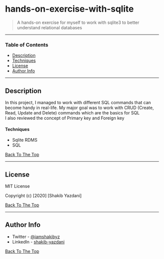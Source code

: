 # hands-on-exercise-with-sqlite

> A hands-on exercise for myself to work with sqlite3 to better understand relational databases

---

### Table of Contents

- [Description](#description)
- [Techniques](#techniques)
- [License](#license)
- [Author Info](#author-info)

---

## Description

In this project, I managed to work with different SQL commands that can become handy in real-life.
My major goal was to work with CRUD (Create, Read, Update and Delete) commands which are the basics for SQL <br/>
I also reviewed the concept of Primary key and Foreign key<br/>

#### Techniques

- Sqlite RDMS
- SQL

[Back To The Top](#hands-on-exercise-with-sqlite)

---

## License

MIT License

Copyright (c) [2020] [Shakib Yazdani]


[Back To The Top](#hands-on-exercise-with-sqlite)

---

## Author Info

- Twitter - [@iamshakibyz](https://twitter.com/iamshakibyz)
- LinkedIn - [shakib-yazdani](https://www.linkedin.com/in/shakib-yazdani)

[Back To The Top](#hands-on-exercise-with-sqlite)
